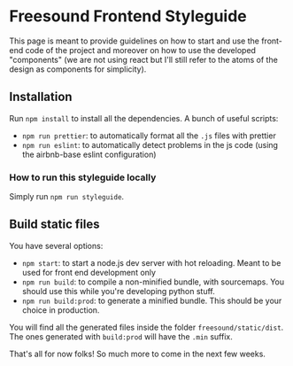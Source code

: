 # Freesound Frontend Styleguide

This page is meant to provide guidelines on how to start and use the front-end code of the project
and moreover on how to use the developed "components" (we are not using react but I'll still refer
to the atoms of the design as components for simplicity).

## Installation

Run `npm install` to install all the dependencies. A bunch of useful scripts:

* `npm run prettier`: to automatically format all the `.js` files with prettier
* `npm run eslint`: to automatically detect problems in the js code (using the airbnb-base eslint
  configuration)

### How to run this styleguide locally

Simply run `npm run styleguide`.

## Build static files

You have several options:

* `npm start`: to start a node.js dev server with hot reloading. Meant to be used for front end
  development only
* `npm run build`: to compile a non-minified bundle, with sourcemaps. You should use this while
  you're developing python stuff.
* `npm run build:prod`: to generate a minified bundle. This should be your choice in production.

You will find all the generated files inside the folder `freesound/static/dist`. The ones generated
with `build:prod` will have the `.min` suffix.

That's all for now folks! So much more to come in the next few weeks.
